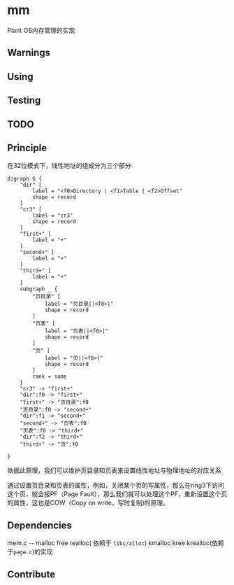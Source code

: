 # mm

Plant OS内存管理的实现

## Warnings

## Using

## Testing

## TODO

## Principle

在32位模式下，线性地址的组成分为三个部分

```[graph]
digraph G {
    "dir" [
        label = "<f0>Directory | <f1>Table | <f2>Offset"
        shape = record
    ]
    "cr3" [
        label = "cr3"
        shape = record
    ]
    "first+" [
        label = "+"
    ]
    "second+" [
        label = "+"
    ]
    "third+" [
        label = "+"
    ]
    subgraph _ {
        "页目录" [
            label = "页目录||<f0>|"
            shape = record
        ]
        "页表" [
            label = "页表||<f0>|"
            shape = record
        ]
        "页" [
            label = "页||<f0>|"
            shape = record
        ]
        rank = same
    }
    "cr3" -> "first+"
    "dir":f0 -> "first+"
    "first+" -> "页目录":f0
    "页目录":f0 -> "second+"
    "dir":f1 -> "second+"
    "second+" -> "页表":f0
    "页表":f0 -> "third+"
    "dir":f2 -> "third+"
    "third+" -> "页":f0
    
}
```

依据此原理，我们可以维护页目录和页表来设置线性地址与物理地址的对应关系

通过设置页目录和页表的属性，例如，关闭某个页的写属性，那么在ring3下访问这个页，就会报PF（Page Fault），那么我们就可以处理这个PF，重新设置这个页的属性，这也是COW（Copy on write，写时复制)的原理。

## Dependencies

mem.c -- malloc free realloc( 依赖于 `libc/alloc`) kmalloc kree krealloc(依赖于`page.c`)的实现

## Contribute
